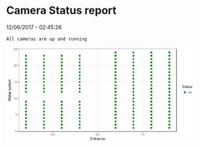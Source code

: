 Camera Status report
================
12/06/2017 - 02:45:26

    All cameras are up and running

![](camreport_files/figure-markdown_github/unnamed-chunk-2-1.png)

